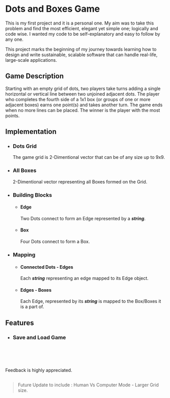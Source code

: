 # Dots and Boxes Game

This is my first project and it is a personal one. My aim was to take this problem and find the most efficient, elegant yet simple one; logically and code wise. I wanted my code to be self-explanatory and easy to follow by any one.

This project marks the beginning of my journey towards learning how to design and write sustainable, scalable software that can handle real-life, large-scale applications.


## Game Description
Starting with an empty grid of dots, two players take turns adding a single horizontal or vertical line between two unjoined adjacent dots. The player who completes the fourth side of a 1x1 box (or groups of one or more adjacent boxes) earns one point(s) and takes another turn. The game ends when no more lines can be placed. The winner is the player with the most points.


## Implementation
   - ### Dots Grid 
       The game grid is 2-Dimentional vector that can be of any size up to 9x9.
     
   - ### All Boxes
       2-Dimentional vector representing all Boxes formed on the Grid.

   - ### Building Blocks
     - #### Edge
         Two Dots connect to form an Edge represented by a ***string***.
     - #### Box
         Four Dots connect to form a Box.
      
   - ### Mapping
     - #### Connected Dots - Edges
         Each ***string*** representing an edge mapped to its Edge object.
     - #### Edges - Boxes
         Each Edge, represented by its ***string*** is mapped to the Box/Boxes it is a part of.
         
## Features
   - ### Save and Load Game
\
\
\
\
Feedback is highly appreciated.
##
> Future Update to include : Human Vs Computer Mode - Larger Grid size.     
